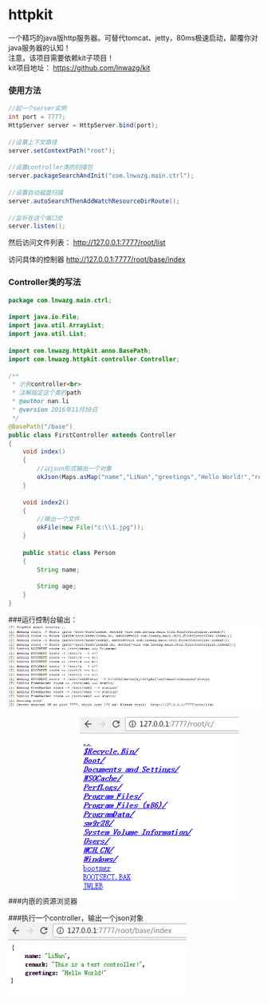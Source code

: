# httpkit
一个精巧的java版http服务器。可替代tomcat、jetty，80ms极速启动，颠覆你对java服务器的认知！  
注意，该项目需要依赖kit子项目！   
kit项目地址： https://github.com/lnwazg/kit

### 使用方法

```java
//起一个server实例
int port = 7777;
HttpServer server = HttpServer.bind(port);

//设置上下文路径
server.setContextPath("root");

//设置controller类的扫描包
server.packageSearchAndInit("com.lnwazg.main.ctrl");

//设置自动磁盘扫描
server.autoSearchThenAddWatchResourceDirRoute();

//监听在这个端口处
server.listen();
```

然后访问文件列表：
http://127.0.0.1:7777/root/list

访问具体的控制器
http://127.0.0.1:7777/root/base/index



### Controller类的写法
```java
package com.lnwazg.main.ctrl;

import java.io.File;
import java.util.ArrayList;
import java.util.List;

import com.lnwazg.httpkit.anno.BasePath;
import com.lnwazg.httpkit.controller.Controller;

/**
 * 示例controller<br>
 * 注解指定这个类的path
 * @author nan.li
 * @version 2016年11月30日
 */
@BasePath("/base")
public class FirstController extends Controller
{
    void index()
    {
        //以json形式输出一个对象
        okJson(Maps.asMap("name","LiNan","greetings","Hello World!","remark","This is a test controller!"));
    }
    
    void index2()
    {
        //输出一个文件
        okFile(new File("c:\\1.jpg"));
    }
    
    public static class Person
    {
        String name;
        
        String age;
    }
}

```

###运行控制台输出：
![运行截图](screenshots/1.png)

###内嵌的资源浏览器
![内嵌的资源浏览器](screenshots/2.png)

###执行一个controller，输出一个json对象
![执行一个controller](screenshots/3.png)

